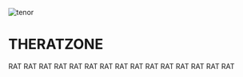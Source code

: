 ![tenor](https://user-images.githubusercontent.com/28823457/117551173-f2e75680-b033-11eb-81d2-4d95cc89754c.gif)
# THERATZONE
RAT RAT RAT RAT RAT RAT RAT RAT RAT RAT RAT RAT RAT RAT RAT 
